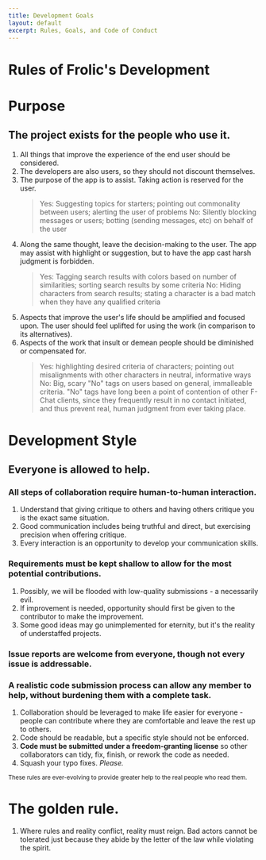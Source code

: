 ```yaml
---
title: Development Goals
layout: default
excerpt: Rules, Goals, and Code of Conduct
---
```

# Rules of Frolic's Development

# Purpose
## The project exists for the people who use it.
1. All things that improve the experience of the end user should be considered.
2. The developers are also users, so they should not discount themselves.
3. The purpose of the app is to assist. Taking action is reserved for the user.
   >Yes: Suggesting topics for starters; pointing out commonality between users; alerting the user of problems
   >No: Silently blocking messages or users; botting (sending messages, etc) on behalf of the user
3. Along the same thought, leave the decision-making to the user. The app may assist with highlight or suggestion, but to have the app cast harsh judgment is forbidden.
   >Yes: Tagging search results with colors based on number of similarities; sorting search results by some criteria
   >No: Hiding characters from search results; stating a character is a bad match when they have any qualified criteria
4. Aspects that improve the user's life should be amplified and focused upon. The user should feel uplifted for using the work (in comparison to its alternatives).
5. Aspects of the work that insult or demean people should be diminished or compensated for.
   >Yes: highlighting desired criteria of characters; pointing out misalignments with other characters in neutral, informative ways
   >No: Big, scary "No" tags on users based on general, immalleable criteria. "No" tags have long been a point of contention of other F-Chat clients, since they frequently result in no contact initiated, and thus prevent real, human judgment from ever taking place.

# Development Style
## Everyone is allowed to help.
###  All steps of collaboration require human-to-human interaction.
1. Understand that giving critique to others and having others critique you is the exact same situation.
2. Good communication includes being truthful and direct, but exercising precision when offering critique.
3. Every interaction is an opportunity to develop your communication skills.
### Requirements must be kept shallow to allow for the most potential contributions.
1. Possibly, we will be flooded with low-quality submissions - a necessarily evil.
2. If improvement is needed, opportunity should first be given to the contributor to make the improvement.
3. Some good ideas may go unimplemented for eternity, but it's the reality of understaffed projects.
### Issue reports are welcome from everyone, though not every issue is addressable.
### A realistic code submission process can allow any member to help, without burdening them with a complete task.
1. Collaboration should be leveraged to make life easier for everyone - people can contribute where they are comfortable and leave the rest up to others.
2. Code should be readable, but a specific style should not be enforced.
3. **Code must be submitted under a freedom-granting license** so other collaborators can tidy, fix, finish, or rework the code as needed.
4. Squash your typo fixes. *Please.*

<small>These rules are ever-evolving to provide greater help to the real people who read them.</small>

# The golden rule.
1. Where rules and reality conflict, reality must reign.
   Bad actors cannot be tolerated just because they abide by the letter of the law while violating the spirit.
